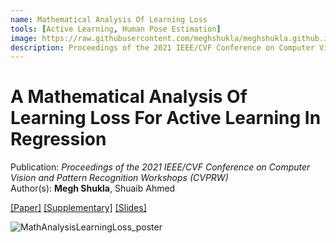 ```yaml
---
name: Mathematical Analysis Of Learning Loss
tools: [Active Learning, Human Pose Estimation]
image: https://raw.githubusercontent.com/meghshukla/meghshukla.github.io/master/files/images/LL%2B%2B_CVPRW.jpg
description: Proceedings of the 2021 IEEE/CVF Conference on Computer Vision and Pattern Recognition Workshops (CVPRW)
---
```


# A Mathematical Analysis Of Learning Loss For Active Learning In Regression

Publication: _Proceedings of the 2021 IEEE/CVF Conference on Computer Vision and Pattern Recognition Workshops (CVPRW)_ <br>
Author(s): **Megh Shukla**, Shuaib Ahmed

<a href="https://meghshukla.github.io/files/papers/cvprw/Math_Analysis_LearningLoss.pdf" target="_blank">[Paper]</a>  <a href="https://meghshukla.github.io/files/papers/cvprw/Math_Analysis_LearningLoss-supplementary.pdf" target="_blank">[Supplementary]</a>  <a href="https://meghshukla.github.io/files/papers/cvprw/Math_Analysis_LearningLoss_slides.pdf" target="_blank">[Slides]</a>

![MathAnalysisLearningLoss_poster](https://raw.githubusercontent.com/meghshukla/meghshukla.github.io/master/files/papers/cvprw/Math_Analysis_LearningLoss_poster.png)